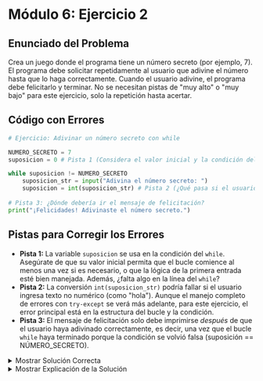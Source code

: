 # Módulo 6: Ejercicio 2 

## Enunciado del Problema

Crea un juego donde el programa tiene un número secreto (por ejemplo, 7).
El programa debe solicitar repetidamente al usuario que adivine el número hasta que lo haga correctamente.
Cuando el usuario adivine, el programa debe felicitarlo y terminar.
No se necesitan pistas de "muy alto" o "muy bajo" para este ejercicio, solo la repetición hasta acertar.

## Código con Errores

```python
# Ejercicio: Adivinar un número secreto con while

NUMERO_SECRETO = 7
suposicion = 0 # Pista 1 (Considera el valor inicial y la condición del bucle)

while suposicion != NUMERO_SECRETO
    suposicion_str = input("Adivina el número secreto: ")
    suposicion = int(suposicion_str) # Pista 2 (¿Qué pasa si el usuario no ingresa un número?)
    
# Pista 3: ¿Dónde debería ir el mensaje de felicitación?
print("¡Felicidades! Adivinaste el número secreto.") 
```

## Pistas para Corregir los Errores

*   **Pista 1:** La variable `suposicion` se usa en la condición del `while`. Asegúrate de que su valor inicial permita que el bucle comience al menos una vez si es necesario, o que la lógica de la primera entrada esté bien manejada. Además, ¿falta algo en la línea del `while`?
*   **Pista 2:** La conversión `int(suposicion_str)` podría fallar si el usuario ingresa texto no numérico (como "hola"). Aunque el manejo completo de errores con `try-except` se verá más adelante, para este ejercicio, el error principal está en la estructura del bucle y la condición.
*   **Pista 3:** El mensaje de felicitación solo debe imprimirse *después* de que el usuario haya adivinado correctamente, es decir, una vez que el bucle `while` haya terminado porque la condición se volvió falsa (suposición == NÚMERO_SECRETO).

<details>
<summary>Mostrar Solución Correcta</summary>

```python
# Ejercicio: Adivinar un número secreto con while

NUMERO_SECRETO = 7
suposicion = None # Inicializar a algo que no sea el número secreto, o no inicializar y leer antes del bucle

# Bucle while necesita ':'
# La condición se evalúa. Si suposicion es None, None != 7 es True.
while suposicion != NUMERO_SECRETO:
    suposicion_str = input("Adivina el número secreto (pista: es 7): ") # Añadida pista para facilitar prueba
    # Idealmente, usar try-except para la conversión, pero lo omitimos por ahora
    if suposicion_str.isdigit(): # Una validación simple
        suposicion = int(suposicion_str)
        if suposicion != NUMERO_SECRETO:
            print("Intenta de nuevo.") # Mensaje opcional para intentos fallidos
    else:
        print("Por favor, ingresa un número.")
        # 'suposicion' no se actualiza a un número, el bucle continuará
        # pidiendo la entrada. Si se quiere que el bucle no se trabe en None:
        # suposicion = None # o algún valor que no sea el secreto

# Este print se ejecuta solo cuando el bucle while termina
# (es decir, cuando suposicion == NUMERO_SECRETO)
print("¡Felicidades! Adivinaste el número secreto.")
```
*Alternativa con lectura antes del bucle (a veces más simple para la primera entrada):*
```python
# NUMERO_SECRETO_ALT = 7
# suposicion_str_alt = input("Adivina el número secreto (pista: es 7): ")
# if suposicion_str_alt.isdigit():
#     suposicion_alt = int(suposicion_str_alt)
# else:
#     suposicion_alt = -1 # Un valor que no sea el secreto y que no sea None si se quiere evitar un error de tipo

# while suposicion_alt != NUMERO_SECRETO_ALT:
#     print("Intenta de nuevo.")
#     suposicion_str_alt = input("Adivina el número secreto (pista: es 7): ")
#     if suposicion_str_alt.isdigit():
#         suposicion_alt = int(suposicion_str_alt)
#     else:
#         print("Por favor, ingresa un número.")
#         suposicion_alt = -1 # Para que el bucle pueda continuar si se ingresó texto

# print("¡Felicidades! Adivinaste el número secreto.")
```

</details>

<details>
<summary>Mostrar Explicación de la Solución</summary>

Este ejercicio utiliza un bucle `while` para repetir una acción (pedir una suposición) hasta que se cumpla una condición (adivinar el número).

*   **Error 1 Corrección (Inicialización de `suposicion` y sintaxis de `while`):**
    *   El código original tenía `suposicion = 0` y `while suposicion != NUMERO_SECRETO`.
    *   Si `NUMERO_SECRETO` fuera 0, el bucle no se ejecutaría ni una vez. Es mejor inicializar `suposicion` a un valor que garantice que la condición del `while` sea verdadera la primera vez (por ejemplo, `None`, o cualquier valor que no sea `NUMERO_SECRETO`), o leer la primera suposición *antes* del bucle.
    *   La línea `while suposicion != NUMERO_SECRETO` debe terminar con dos puntos (`:`).
    *   **Solución:**
        ```python
        suposicion = None # O cualquier valor no igual a NUMERO_SECRETO
        while suposicion != NUMERO_SECRETO: # Añadir ':'
            # ... cuerpo del bucle ...
        ```

*   **Error 2 Corrección (Manejo de entrada no numérica - conceptual):**
    *   La Pista 2 menciona que `int(suposicion_str)` fallará si la entrada no es un número. Aunque la solución completa a esto es `try-except` (que se verá más adelante), una validación simple usando `.isdigit()` puede ayudar a prevenir algunos errores o guiar al usuario. La solución correcta añade esta validación simple. Si la entrada no es un dígito, `suposicion` no se actualiza a un entero, y el bucle continúa (o se podría reasignar `suposicion` a `None` para forzar que siga siendo diferente al secreto si la última suposición válida fue el secreto).

*   **Error 3 Corrección (Ubicación del mensaje de felicitación):**
    *   El código original tenía `print("¡Felicidades! ...")` fuera del bucle. Esto es correcto. El bucle `while` se ejecuta *mientras* la suposición sea incorrecta. Cuando la suposición es correcta, la condición `suposicion != NUMERO_SECRETO` se vuelve falsa, el bucle termina, y el código que sigue al bucle (el `print` de felicitación) se ejecuta. No hay error sintáctico aquí, la pista era para asegurar la comprensión del flujo.

**Lógica del Bucle en la Solución:**
1.  `suposicion` se inicializa a `None` (o un valor distinto al `NUMERO_SECRETO`).
2.  El bucle `while suposicion != NUMERO_SECRETO:` comienza:
    *   Se solicita la entrada al usuario.
    *   Se hace una validación simple con `isdigit()`. Si es un número, se convierte a `int` y se guarda en `suposicion`.
    *   Si `suposicion` sigue sin ser igual a `NUMERO_SECRETO`, se imprime "Intenta de nuevo." (opcional) y el bucle vuelve a empezar.
    *   Si la entrada no es un dígito, se informa al usuario, y `suposicion` no se actualiza a un entero (o se podría reestablecer a `None`), por lo que la condición del `while` probablemente seguirá siendo verdadera y pedirá otra entrada.
3.  Cuando el usuario finalmente ingresa el `NUMERO_SECRETO`, la variable `suposicion` se actualiza a ese valor. En la siguiente comprobación de la condición del `while`, `suposicion != NUMERO_SECRETO` será `False`, y el bucle terminará.
4.  Se ejecuta la línea `print("¡Felicidades!...")` que está después del bucle.

La alternativa de leer la primera entrada *antes* del bucle es otra forma común de estructurar este tipo de problema, evitando la necesidad de inicializar `suposicion` a un valor artificial.
</details>
